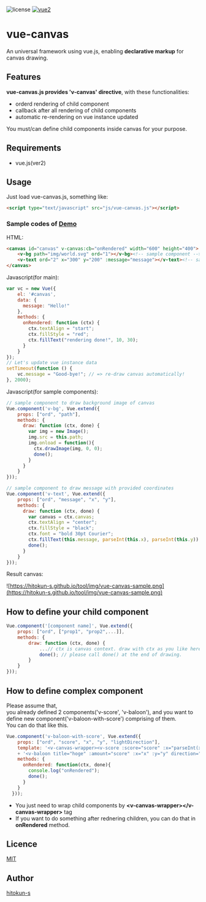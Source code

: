 ![license](https://img.shields.io/github/license/mashape/apistatus.svg)
[![vue2](https://img.shields.io/badge/vue-2.x-brightgreen.svg)](https://vuejs.org/)

vue-canvas
===

An universal framework using vue.js, enabling **declarative markup** for canvas drawing.

## Features

**vue-canvas.js provides 'v-canvas' directive**, with these functionalities:

- orderd rendering of child component
- callback after all rendering of child components
- automatic re-rendering on vue instance updated

You must/can define child components inside canvas for your purpose.  

## Requirements

- vue.js(ver2)

## Usage

Just load vue-canvas.js, something like:  
```html
<script type="text/javascript" src="js/vue-canvas.js"></script>
```
### Sample codes of [Demo](https://hitokun-s.github.io/tool/vue-canvas.html)

HTML:  
```html
<canvas id="canvas" v-canvas:cb="onRendered" width="600" height="400">
    <v-bg path="img/world.svg" ord="1"></v-bg><!-- sample component -->
    <v-text ord="2" x="300" y="200" :message="message"></v-text><!-- sample component -->
</canvas>
```

Javascript(for main):  
```javascript
var vc = new Vue({
    el: '#canvas',
    data: {
      message: "Hello!"
    },
    methods: {
      onRendered: function (ctx) {
        ctx.textAlign = "start";
        ctx.fillStyle = "red";
        ctx.fillText("rendering done!", 10, 30);
      }
    }
});
// Let's update vue instance data
setTimeout(function () {
    vc.message = "Good-bye!"; // => re-draw canvas automatically!
}, 2000);
```

Javascript(for sample components):
```javascript
// sample component to draw background image of canvas 
Vue.component('v-bg', Vue.extend({
    props: ["ord", "path"],
    methods: {
      draw: function (ctx, done) {
        var img = new Image();
        img.src = this.path;
        img.onload = function(){
          ctx.drawImage(img, 0, 0);
          done();
        }
      }
    }
}));

// sample component to draw message with provided coordinates
Vue.component('v-text', Vue.extend({
    props: ["ord", "message", "x", "y"],
    methods: {
      draw: function (ctx, done) {
        var canvas = ctx.canvas;
        ctx.textAlign = "center";
        ctx.fillStyle = "black";
        ctx.font = "bold 30pt Courier";
        ctx.fillText(this.message, parseInt(this.x), parseInt(this.y));
        done();
      }
    }
}));
``` 

Result canvas:  

![https://hitokun-s.github.io/tool/img/vue-canvas-sample.png](https://hitokun-s.github.io/tool/img/vue-canvas-sample.png)

## How to define your child component

```javascript
Vue.component('[component name]', Vue.extend({
    props: ["ord", ["prop1", "prop2",...]],
    methods: {
        draw: function (ctx, done) {
            ...// ctx is canvas context. draw with ctx as you like here.
            done(); // please call done() at the end of drawing.
        }
    }
}));
``` 

## How to define complex component

Please assume that,  
you already defined 2 components('v-score', 'v-baloon'), and you want to define new component('v-baloon-with-score') comprising of them.  
You can do that like this.  

```javascript
Vue.component('v-baloon-with-score', Vue.extend({
    props: ["ord", "score", "x", "y", "lightDirection"],
    template: '<v-canvas-wrapper><v-score :score="score" :x="parseInt(x) + 25" :y="y - 45" light-direction="left" ord="2"></v-score>'
    + '<v-baloon title="hoge" :amount="score" :x="x" :y="y" direction="left" ord="1"></v-baloon></v-canvas-wrapper>',
    methods: {
      onRendered: function(ctx, done){
        console.log("onRendered");
        done();
      }
    }
  }));
```

- You just need to wrap child components by **\<v-canvas-wrapper\>\</v-canvas-wrapper\>** tag
- If you want to do something after rednering children, you can do that in **onRendered** method. 

## Licence

[MIT](https://github.com/hitokun-s/vue-canvas/blob/master/LICENCE.txt)

## Author

[hitokun-s](https://github.com/hitokun-s)
   
